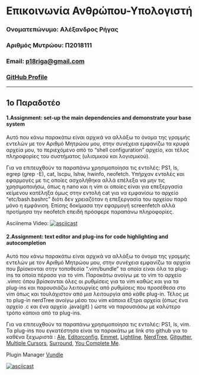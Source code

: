 # Επικοινωνία Ανθρώπου-Υπολογιστή

### Ονοματεπώνυμο: Αλέξανδρος Ρήγας
### Αριθμός Μυτρώου: Π2018111
### Email: p18riga@gmail.com
### [GitHub Profile](https://github.com/Rigas-A)

-----
## 1ο Παραδοτέο

#### 1.Αssignment: set-up the main dependencies and demonstrate your base system
Αυτό που κάνω παρακάτω είναι αρχικά να αλλάξω το όνομα της γραμμής εντελών με τον 
Αριθμό Μητρώου μου, στην συνέχεια εμφανίζω τα κρυφά αρχεία μου, το περιεχόμενο 
από το “shell configuration” αρχείο, και τέλος πληροφορίες του συστήματος
(υλισμικού και λογισμικού).

Για να επιτευχθούν τα παραπάνω χρησιμοποίησα  τις εντολές:
PS1, ls, egrep (grep -E), cat, lscpu, lshw, hwinfo, neofetch.
Υπήρχαν εντολές και εφαρμογές με τις οποίες ασχολήθηκα αλλά επέλεξα να μην τις
χρησιμοποιήσω, όπως η nano και η vim οι οποίες είναι για επεξεργασία κείμενου 
κατέληξα όμως στην εντολή cat για να εμφανίσω το αρχείο “etc/bash.bashrc” διότι 
δεν χρειαζόταν η επεξεργασία του αρχείου παρά μόνο η εμφάνιση. Επίσης δοκίμασα 
την εφαρμογή screenfetch αλλά προτίμησα την neofetch επειδή πρόσφερε παραπάνω πληροφορίες. 

Asciinema Video:
[![asciicast](https://asciinema.org/a/3hV7USPYAhPyp2pBePMr9l2G5.png)](https://asciinema.org/a/3hV7USPYAhPyp2pBePMr9l2G5)

#### 2.Assignment: text editor and plug-ins for code highlighting and autocompletion
Αυτό που κάνω παρακάτω είναι αρχικά να αλλάξω το όνομα της γραμμής εντελών με τον 
Αριθμό Μητρώου μου, στην συνέχεια εμφανίζω τα αρχεία που βρίσκονται στην τοποθεσία “.vim/bundle” τα οποία είναι όλα τα plug-ins  τα οποία πέρασα για το  vim.  Παρακάτω ανοίγω με το vim το αρχείο .vimrc όπου βρίσκονται όλες οι ρυθμίσεις για το vim καθώς και για τα plug-ins και παρουσιάζω λειτουργίες από ρυθμίσεις που προσέθεσα στο vim όπως και  τουλάχιστον από μια λειτουργία από κάθε plug-in.  Τέλος με το plug-in nerdTree ανοίγω μέσο του vim κάποια έξτρα αρχεία (όπως ένα αρχείο .c και ένα αρχείο .java(git) )  ώστε να παρουσιάσω με καλύτερο τρόπο κάποια από τα plug-ins.

Για να επιτευχθούν τα παραπάνω χρησιμοποίησα τις εντολές: PS1, ls, vim.  Τα plug-ins που εγκατέστησα είναι τα παρακάτω με link στο github για το καθένα ξεχωριστά :
[Ale](https://github.com/dense-analysis/ale),
[Editorconfig](https://github.com/editorconfig/editorconfig-vim),
[Emmet](https://github.com/mattn/emmet-vim),
[Lightline](https://github.com/itchyny/lightline.vim),
[NerdTree](https://github.com/scrooloose/nerdtree),
[Gitgutter](https://github.com/airblade/vim-gitgutter),
[Multiple Cursors](https://github.com/terryma/vim-multiple-cursors),
[Surround](https://github.com/tpope/vim-surround),
[You Complete Me](https://github.com/ycm-core/YouCompleteMe).

Plugin Manager [Vundle](https://github.com/VundleVim/Vundle.vim)

[![asciicast](https://asciinema.org/a/rK7pcY2aUEbvobJJlbctV67jY.png)](https://asciinema.org/a/rK7pcY2aUEbvobJJlbctV67jY)

